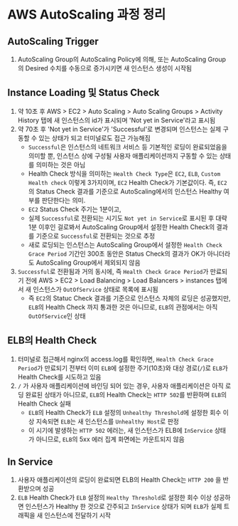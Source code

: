 # AWS AutoScaling 과정 정리

## AutoScaling Trigger

1. AutoScaling Group의 AutoScaling Policy에 의해, 또는 AutoScaling Group의 Desired 수치를 수동으로 증가시키면 새 인스턴스 생성이 시작됨

## Instance Loading 및 Status Check

1. 약 10초 후 AWS > EC2 > Auto Scaling > Auto Scaling Groups > Activity History 탭에 새 인스턴스의 id가 표시되며 'Not yet in Service'라고 표시됨
1. 약 70초 후 'Not yet in Service'가 'Successful'로 변경되며 인스턴스는 실제 구동할 수 있는 상태가 되고 터미널로도 접근 가능해짐
    - `Successful`은 인스턴스의 네트워크 서비스 등 기본적인 로딩이 완료되었음을 의미할 뿐, 인스턴스 상에 구성될 사용자 애플리케이션까지 구동할 수 있는 상태를 의미하는 것은 아님
    - Health Check 방식을 의미하는 `Health Check Type`은 `EC2`, `ELB`, `Custom Health check` 이렇게 3가지이며, `EC2` Health Check가 기본값이다. 즉, `EC2`의 Status Check 결과를 기준으로 AutoScaling에서의 인스턴스 Healthy 여부를 판단한다는 의미.
    - `EC2` Status Check 주기는 1분이고, 
    - 실제 `Successful`로 전환되는 시기도 `Not yet in Service`로 표시된 후 대략 1분 이후인 걸로봐서 AutoScaling Group에서 설정한 Health Check의 결과를 기준으로 `Successful`로 전환되는 것으로 추정
    - 새로 로딩되는 인스턴스는 AutoScaling Group에서 설정한 `Health Check Grace Period` 기간인 300초 동안은 Status Check의 결과가 OK가 아니더라도 AutoScaling Group에서 제외되지 않음    
1. `Successful`로 전환됨과 거의 동시에, 즉 `Health Check Grace Period`가 만료되기 전에 AWS > EC2 > Load Balancing > Load Balancers > instances 탭에서 새 인스턴스가 `OutOfService` 상태로 목록에 표시됨
    - 즉 `EC2`의 Statuc Check 결과를 기준으로 인스턴스 자체의 로딩은 성공했지만, `ELB`의 Health Check 까지 통과한 것은 아니므로, `ELB`의 관점에서는 아직 `OutOfService`인 상태

## ELB의 Health Check

1. 터미널로 접근해서 nginx의 access.log를 확인하면, `Health Check Grace Period`가 만료되기 전부터 이미 `ELB`에 설정한 주기(10초)와 대상 경로(`/`)로 `ELB`가 Health Check를 시도하고 있음
1. `/` 가 사용자 애플리케이션에 바인딩 되어 있는 경우, 사용자 애플리케이션은 아직 로딩 완료된 상태가 아니므로, `ELB`의 Health Check는 `HTTP 502`를 반환하며 `ELB`의 Health Check 실패
    - `ELB`의 Health Check가 `ELB` 설정의 `Unhealthy Threshold`에 설정한 회수 이상 지속되면 `ELB`는 새 인스턴스를 `Unhealthy Host`로 판정
    - 이 시기에 발생하는 `HTTP 502` 에러는, 새 인스턴스가 ELB에 `InService` 상태가 아니므로, `ELB`의 5xx 에러 집계 화면에는 카운트되지 않음

## In Service

1. 사용자 애플리케이션의 로딩이 완료되면 ELB의 Health Check는 `HTTP 200` 을 반환받으며 성공
1. `ELB` Health Check가 `ELB` 설정의 `Healthy Threshold`로 설정한 회수 이상 성공하면 인스턴스가 Healthy 한 것으로 간주되고 `InService` 상태가 되며 `ELB`가 실제 트래픽을 새 인스턴스에 전달하기 시작
